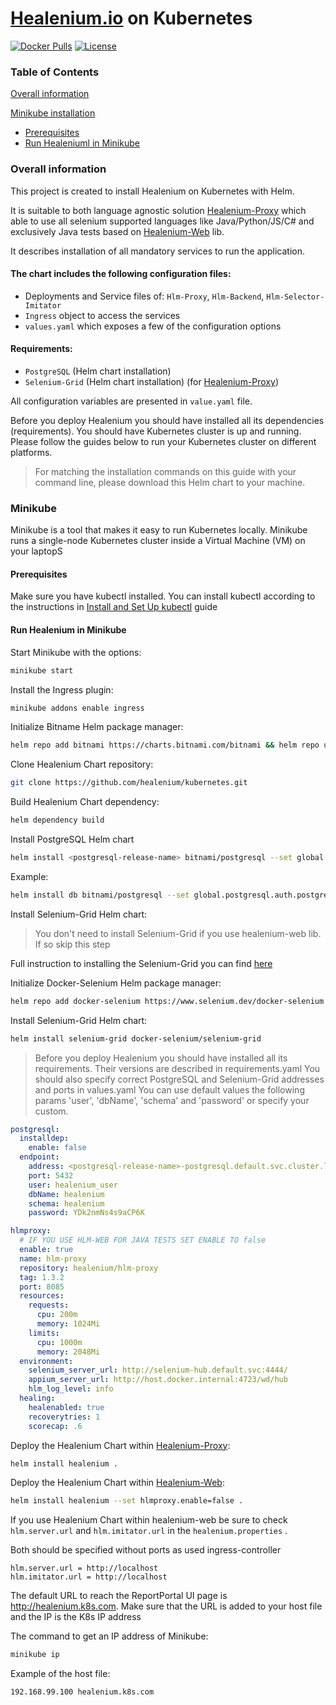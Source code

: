 # [Healenium.io](http://Healenium.io) on Kubernetes


[![Docker Pulls](https://img.shields.io/docker/pulls/healenium/hlm-backend.svg?maxAge=25920)](https://hub.docker.com/u/healenium)
[![License](https://img.shields.io/badge/license-Apache-brightgreen.svg)](https://www.apache.org/licenses/LICENSE-2.0)

### Table of Contents

[Overall information](#overall-information)

[Minikube installation](#minikube)
* [Prerequisites](#prerequisites)
* [Run Healeniuml in Minikube](#run-healenium-in-minikube)

### Overall information

This project is created to install Healenium on Kubernetes with Helm.

It is suitable to both language agnostic solution [Healenium-Proxy](https://github.com/healenium/healenium) which able to use all selenium supported languages like Java/Python/JS/C# and exclusively Java tests based on [Healenium-Web](https://github.com/healenium/healenium-web) lib.

It describes installation of all mandatory services to run the application.


#### The chart includes the following configuration files:

-  Deployments and Service files of: `Hlm-Proxy`, `Hlm-Backend`, `Hlm-Selector-Imitator`
- `Ingress` object to access the services
- `values.yaml` which exposes a few of the configuration options

#### Requirements:
- `PostgreSQL` (Helm chart installation)
- `Selenium-Grid` (Helm chart installation) (for [Healenium-Proxy](https://github.com/healenium/healenium))

All configuration variables are presented in `value.yaml` file.

Before you deploy Healenium you should have installed all its dependencies (requirements).
You should have Kubernetes cluster is up and running. Please follow the guides below to run your Kubernetes cluster on different platforms.

> For matching the installation commands on this guide with your command line, please download this Helm chart to your machine.

### Minikube

Minikube is a tool that makes it easy to run Kubernetes locally. Minikube runs a single-node Kubernetes cluster inside a Virtual Machine (VM) on your laptopS

#### Prerequisites

Make sure you have kubectl installed. You can install kubectl according to the instructions in [Install and Set Up kubectl](https://kubernetes.io/docs/tasks/tools/install-kubectl/#install-kubectl-on-linux) guide

#### Run Healenium in Minikube

Start Minikube with the options:
```sh
minikube start
```

Install the Ingress plugin:
```sh
minikube addons enable ingress
```

Initialize Bitname Helm package manager:
```sh
helm repo add bitnami https://charts.bitnami.com/bitnami && helm repo update
```
Clone Healenium Chart repository:
```sh
git clone https://github.com/healenium/kubernetes.git
```

Build Healenium Chart dependency:
```sh
helm dependency build
```

Install PostgreSQL Helm chart
```sh
helm install <postgresql-release-name> bitnami/postgresql --set global.postgresql.auth.postgresPassword=<admin-password>,global.postgresql.auth.username=<healenium-user-name>,global.postgresql.auth.password=<healenium-user-password>,global.postgresql.auth.database=<healenium-database> -f ./postgresql/values.yaml
```
Example:
```sh
helm install db bitnami/postgresql --set global.postgresql.auth.postgresPassword=admin,global.postgresql.auth.username=healenium_user,global.postgresql.auth.password=YDk2nmNs4s9aCP6K,global.postgresql.auth.database=healenium -f ./postgresql/values.yaml
```
Install Selenium-Grid Helm chart:
>You don't need to install Selenium-Grid if you use healenium-web lib. If so skip this step

Full instruction to installing the Selenium-Grid you can find [here](https://github.com/SeleniumHQ/docker-selenium/tree/trunk/charts/selenium-grid)  

Initialize Docker-Selenium Helm package manager:
```sh
helm repo add docker-selenium https://www.selenium.dev/docker-selenium && helm repo update
```

Install Selenium-Grid Helm chart: 
```sh
helm install selenium-grid docker-selenium/selenium-grid
```
> Before you deploy Healenium you should have installed all its requirements. Their versions are described in requirements.yaml
> You should also specify correct PostgreSQL and Selenium-Grid addresses and ports in values.yaml
> You can use default values the following params 'user', 'dbName', 'schema' and 'password' or specify your custom.

```yaml
postgresql:
  installdep:
    enable: false
  endpoint:
    address: <postgresql-release-name>-postgresql.default.svc.cluster.local
    port: 5432
    user: healenium_user
    dbName: healenium
    schema: healenium
    password: YDk2nmNs4s9aCP6K

hlmproxy:
  # IF YOU USE HLM-WEB FOR JAVA TESTS SET ENABLE TO false
  enable: true
  name: hlm-proxy
  repository: healenium/hlm-proxy
  tag: 1.3.2
  port: 8085
  resources:
    requests:
      cpu: 200m
      memory: 1024Mi
    limits:
      cpu: 1000m
      memory: 2048Mi
  environment:
    selenium_server_url: http://selenium-hub.default.svc:4444/
    appium_server_url: http://host.docker.internal:4723/wd/hub
    hlm_log_level: info
  healing:
    healenabled: true
    recoverytries: 1
    scorecap: .6
```

Deploy the Healenium Chart within [Healenium-Proxy](https://github.com/healenium/healenium):
```sh
helm install healenium .
```

Deploy the Healenium Chart within [Healenium-Web](https://github.com/healenium/healenium-web):
```sh
helm install healenium --set hlmproxy.enable=false .
```

If you use Healenium Chart within healenium-web be sure to check `hlm.server.url` and `hlm.imitator.url` in the `healenium.properties` . 

Both should be specified without ports as used ingress-controller
```properties
hlm.server.url = http://localhost
hlm.imitator.url = http://localhost
```

The default URL to reach the ReportPortal UI page is http://healenium.k8s.com.
Make sure that the URL is added to your host file and the IP is the K8s IP address

The command to get an IP address of Minikube:
```sh
minikube ip
```
Example of the host file:
```sh
192.168.99.100 healenium.k8s.com
```


 
